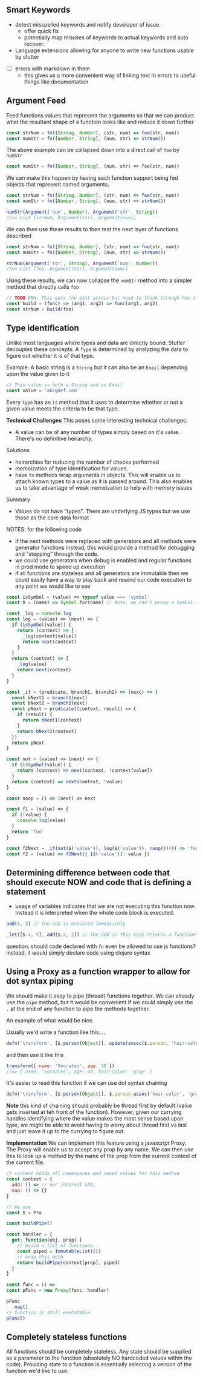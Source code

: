 ## Smart Keywords

- detect misspelled keywords and notify developer of issue.
  - offer quick fix
  - potentially map misuses of keywords to actual keywords and auto recover.
- Language extensions allowing for anyone to write new functions usable by stutter
- [ ] errors with markdown in them
  - this gives us a more convenient way of linking text in errors to useful
    things like documentation

## Argument Feed

Feed functions values that represent the arguments so that we can product what
the resultant shape of a function looks like and reduce it down further

```js
const strNum = fn([String, Number], (str, num) => foo(str, num))
const numStr = fn([Number, String], (num, str) => strNum())
```

The above example can be collapsed down into a direct call of `foo` by `numStr`

```js
const numStr = fn([Number, String], (num, str) => foo(str, num))
```

We can make this happen by having each function support being fed objects that
represent named arguments.

```js
const strNum = fn([String, Number], (str, num) => foo(str, num))
const numStr = fn([Number, String], (num, str) => strNum())

numStr(Argument('num', Number), Argument('str', String))
//=> List [strNum, Argument(str), Argument(num)]
```

We can then use these results to then test the next layer of functions described

```js
const strNum = fn([String, Number], (str, num) => foo(str, num))
const numStr = fn([Number, String], (num, str) => strNum())

strNum(Argument('str', String), Argument('num', Number))
//=> List [foo, Argument(str), Argument(num)]
```

Using these results, we can now collapse the `numStr` method into a simpler
method that directly calls `foo`

```js
// TODO BRN: This gets the gist across but need to think through how a more complex example would work with multiple function calls.
const build = (func) => (arg1, arg2) => func(arg1, arg2)
const strNum = build(foo)
```

## Type identification

Unlike most languages where types and data are directly bound. Stutter decouples
these concepts. A `Type` is determined by analyzing the data to figure out
whether it is of that type.

Example: A basic string is a `String` but it can also be an `Email` depending
upon the value given to it

```js
// This value is both a String and an Email
const value = 'abc@def.com`
```

Every `Type` has an `is` method that it uses to determine whether or not a given
value meets the criteria to be that type.

**Technical Challenges**
This poses some interesting technical challenges.

- A value can be of any number of types simply based on it's value. There's no
  definitive heirarchy.

Solutions

- heirarchies for reducing the number of checks performed
- memoization of type identification for values.
- have `fn` methods wrap arguments in objects. This will enable us to attach
  known types to a value as it is passed around. This also enables us to take
  advantage of weak memoization to help with memory issues

Summary

- Values do not have "types". There are underlying JS types but we use those as
  the core data format

NOTES: for the following code

- if the next methods were replaced with generators and all methods were
  generator functions instead, this would provide a method for debugging and
  "stepping" through the code.
- we could use generators when debug is enabled and regular functions in prod
  mode to speed up execution
- if all functions are stateless and all generators are immutable then we could
  easily have a way to play back and rewind our code execution to any point we
  would like to see

```js
const isSymbol = (value) => typeof value === 'symbol'
const $ = (name) => Symbol.for(name) // Note, we can't proxy a Symbol so this method for generation of named symbols won't work. We can just as easily return an object from this method with a symbol tag identifier

const _log = console.log
const log = (value) => (next) => {
  if (isSymbol(value)) {
    return (context) => {
      _log(context[value])
      return next(context)
    }
  }
  return (context) => {
    _log(value)
    return next(context)
  }
}

const _if = (predicate, branch1, branch2) => (next) => {
  const bNext1 = branch1(next)
  const bNext2 = branch2(next)
  const pNext = predicate((context, result) => {
    if (result) {
      return bNext1(context)
    }
    return bNext2(context)
  })
  return pNext
}

const not = (value) => (next) => {
  if (isSymbol(value)) {
    return (context) => next(context, !context[value])
  }
  return (context) => next(context, !value)
}

const noop = () => (next) => next

const f1 = (value) => {
  if (!value) {
    console.log(value)
  }
  return 'foo'
}

const f2Next = _if(not($('value')), log($('value')), noop())(() => 'foo')
const f2 = (value) => f2Next({ [$('value')]: value })
```

## Determining difference between code that should execute NOW and code that is defining a statement

- usage of variables indicates that we are not executing this function now.
  Instead it is interpreted when the whole code block is executed.

```js
add(1, 2) // the add is executed immediately

_let([$.x, 5], add($.x, 2)) // The add in this case returns a function for execution since it depends upong the let statement. The `let` statement is executed immediately though
```

question: should code declared with `fn` even be allowed to use js functions?
instead, it would simply declare code using clojure syntax

## Using a Proxy as a function wrapper to allow for dot syntax piping

We should make it easy to pipe (thread) functions together. We can already use the `pipe`
method, but it would be convenient if we could simply use the `.` at the end of
any function to pipe the methods together.

An example of what would be nice.

Usually we'd write a function like this....

```js
defn('transform', [$.person(Object)], update(assoc($.person, 'hair-color', 'gray'), 'age', inc))
```

and then use it like this

```js
transform({ name: 'Socrates', age: 39 })
//=> { name: 'Socrates', age: 40, hair-color: 'gray' }
```

It's easier to read this function if we can use dot syntax chaining

```js
defn('transform', [$.person(Object)], $.person.assoc('hair-color', 'gray').update('age', inc))
```

**Note** this kind of chaining should probably be thread first by default (value
gets inserted at teh front of the function). However, given our currying
handles identifying where the value makes the most sense based upon type, we might be able to
avoid having to worry about thread first vs last and just leave it up to the
currying to figure out.

**Implementation**
We can implement this feature using a javascript Proxy. The Proxy will enable us
to accept any prop by any name. We can then use this to look up a method by the
name of the prop from the current context of the current file.

```js
// context holds all namespaces and named values for this method
const context = {
  add: () => // our internal add,
  map: () => {}
}

// We use
const $ = Pro

const buildPipe()

const handler = {
  get: function(obj, prop) {
    // build a list of functions
    const piped = ImmutableList([])
    // wrap this meth
    return buildPipe(context[prop], piped)
  }
}

const func = () =>
const pFunc = new Proxy(func, handler)

pFunc
  .map()
// function is still executable
pFunc()
```

## Completely stateless functions

All functions should be completely stateless. Any state should be supplied as a
parameter to the function (absolutely NO hardcoded values within the code). Providing state to a function is essentially
selecting a version of the function we'd like to use.

